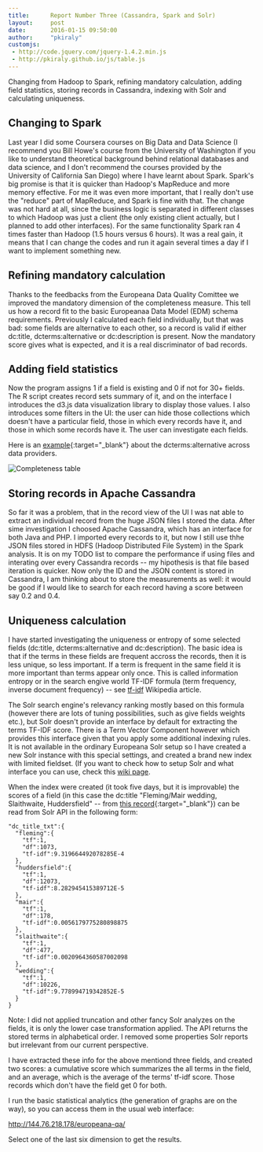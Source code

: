 ```yaml
---
title:      Report Number Three (Cassandra, Spark and Solr)
layout:     post
date:       2016-01-15 09:50:00
author:     "pkiraly"
customjs:
 - http://code.jquery.com/jquery-1.4.2.min.js
 - http://pkiraly.github.io/js/table.js
---
```


Changing from Hadoop to Spark, refining mandatory calculation, adding field statistics, storing records 
in Cassandra, indexing with Solr and calculating uniqueness.

<!-- more --> 

## Changing to Spark

Last year I did some Coursera courses on Big Data and Data Science (I recommend you Bill Howe's course 
from the University of Washington if you like to understand theoretical background behind relational databases and
data science, and I don't recommend the courses provided by the University of California San Diego) where I have learnt
about Spark. Spark's big promise is that it is quicker than Hadoop's MapReduce and more memory effective. For me it
was even more important, that I really don't use the "reduce" part of MapReduce, and Spark is fine with that.
The change was not hard at all, since the business logic is separated in different classes to which Hadoop was 
just a client (the only existing client actually, but I planned to add other interfaces). For the same functionality Spark
ran 4 times faster than Hadoop (1.5 hours versus 6 hours). It was a real gain, it means that I can change the codes and
run it again several times a day if I want to implement something new.

## Refining mandatory calculation

Thanks to the feedbacks from the Europeana Data Quality Comittee we improved the mandatory dimension of the 
completeness measure. This tell us how a record fit to the basic Europeanaa Data Model (EDM) schema requirements. Previously
I calculated each field individually, but that was bad: some fields are alternative to each other, so a record is valid if
either dc:title, dcterms:alternative or dc:description is present. Now the mandatory score gives what is expected, and it 
is a real discriminator of bad records.

## Adding field statistics

Now the program assigns 1 if a field is existing and 0 if not for 30+ fields. The R script creates record sets summary
of it, and on the interface I introduces the d3.js data visualization library to display those values. I also introduces 
some filters in the UI: the user can hide those collections which doesn't have a particular field, those in which
every records have it, and those in which some records have it. The user can investigate each fields.

Here is an [example](http://144.76.218.178/europeana-qa/field.php?field=proxy_dcterms_alternative&type=data-providers&exclusions%5B%5D=0&exclusions%5B%5D=1){:target="_blank"}
about the dcterms:alternative across data providers.


<img src="{{ site.url }}/assets/reusability.png" class="real" title="Completeness table" alt="Completeness table" />

## Storing records in Apache Cassandra

So far it was a problem, that in the record view of the UI I was nat able to extract an individual record from the 
huge JSON files I stored the data. After sime investigation I choosed Apache Cassandra, which has an interface for 
both Java and PHP. I imported every records to it, but now I still use thhe JSON files stored in HDFS (Hadoop Distributed 
File System) in the Spark analysis. It is on my TODO list to compare the performance if using files and interating over 
every Cassandra records -- my hipothesis is that file based iteration is quicker. Now only the ID and the JSON content is
stored in Cassandra, I am thinking about to store the measurements as well: it would be good if I would like to search for 
each record having a score between say 0.2 and 0.4.

## Uniqueness calculation

I have started investigating the uniqueness or entropy of some selected fields (dc:title, dcterms:alternative 
and dc:description). The basic idea is that if the terms in these fields are frequent accross the records, then 
it is less unique, so less important. If a term is frequent in the same field it is more important than terms 
appear only once. This is called information entropy or in the search engive world TF-IDF formula (term frequency, 
inverse document frequency) -- see [tf-idf](https://en.wikipedia.org/wiki/Tf%E2%80%93idf) Wikipedia article.

The Solr search engine's relevancy ranking mostly based on this formula (however there are lots of tuning 
possibilities, such as give fields weights etc.), but Solr doesn't provide an interface by default for 
extracting the terms TF-IDF score. There is a Term Vector Component however which provides this interface 
given that you apply some additional indexing rules. It is not available in the ordinary Europeana Solr 
setup so I have created a new Solr instance with this special settings, and created a brand new index with 
limited fieldset. (If you want to check how to setup Solr and what interface you can use, check this 
[wiki page](https://cwiki.apache.org/confluence/display/solr/The+Term+Vector+Component).

When the index were created (it took five days, but it is improvable) the scores of a field (in this case the dc:title "Fleming/Mair wedding, Slaithwaite, Huddersfield" -- from [this record](http://www.europeana.eu/portal/record/2022320/3F61C612ED9C42CCB85E533B4736795E8BDC7E77.html){:target="_blank"}) can be read from Solr API in the following form:

    "dc_title_txt":{
      "fleming":{
        "tf":1,
        "df":1073,
        "tf-idf":9.319664492078285E-4
      },
      "huddersfield":{
        "tf":1,
        "df":12073,
        "tf-idf":8.282945415389712E-5
      },
      "mair":{
        "tf":1,
        "df":178,
        "tf-idf":0.0056179775280898875
      },
      "slaithwaite":{
        "tf":1,
        "df":477,
        "tf-idf":0.0020964360587002098
      },
      "wedding":{
        "tf":1,
        "df":10226,
        "tf-idf":9.778994719342852E-5
      }
    }

Note: I did not applied truncation and other fancy Solr analyzes on the fields, it is only the lower case transformation
applied. The API returns the stored terms in alphabetical order. I removed some properties Solr reports but 
irrelevant from our current perspective.

I have extracted these info for the above mentiond three fields, and created two scores: a cumulative 
score which summarizes the all terms in the field, and an average, which is the average of 
the terms' tf-idf score. Those records which don't have the field get 0 for both.

I run the basic statistical analytics (the generation of graphs are on the way), so you can access them 
in the usual web interface:

http://144.76.218.178/europeana-qa/

Select one of the last six dimension to get the results.

